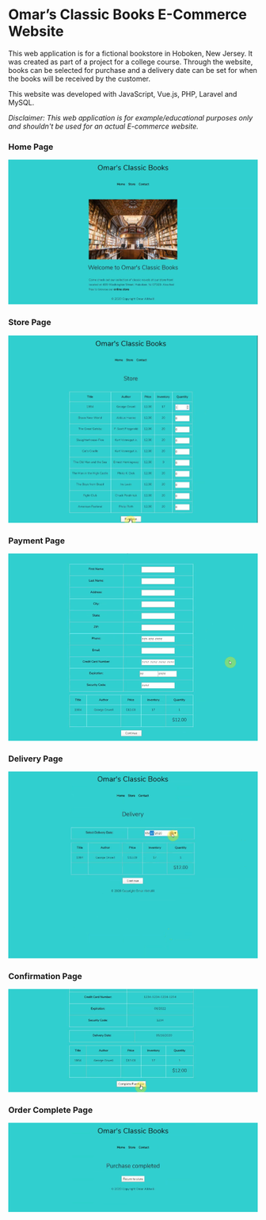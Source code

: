 <h1>Omar’s Classic Books E-Commerce Website</h1>

<p>This web application is for a fictional bookstore in Hoboken, New Jersey. It was created as part of a project for a college course. Through the website, books can be selected for purchase and a delivery date can be set for when the books will be received by the customer.</p>

<p>This website was developed with JavaScript, Vue.js, PHP, Laravel and MySQL.</p>

<p><em>Disclaimer: This web application is for example/educational purposes only and shouldn't be used for an actual E-commerce website.</em></p>

<h3>Home Page</h3>

<img src="./public/img/screenshot1.png"/>

<h3>Store Page</h3>

<img src="./public/img/screenshot2.png"/>

<h3>Payment Page</h3>

<img src="./public/img/screenshot3.png"/>

<h3>Delivery Page</h3>

<img src="./public/img/screenshot4.png"/>

<h3>Confirmation Page</h3>

<img src="./public/img/screenshot5.png"/>

<h3>Order Complete Page</h3>

<img src="./public/img/screenshot6.png"/>
